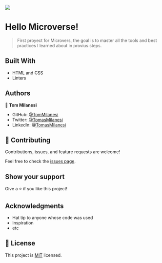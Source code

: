 ![](https://img.shields.io/badge/Microverse-blueviolet)

# Hello Microverse!

> First proyect for Microvers, the goal is to master all the tools and best practices I learned about in provius steps.


## Built With

- HTML and CSS
- Linters


## Authors

👤 **Tom Milanesi**

- GitHub: [@TomMilanesi](https://github.com/KaskMIL)
- Twitter: [@TomasMilanesi](https://twitter.com/TomasMilanesi)
- LinkedIn: [@TomasMilanesi](https://www.linkedin.com/in/tomas-milanesi-3427bb185/)



## 🤝 Contributing

Contributions, issues, and feature requests are welcome!

Feel free to check the [issues page](https://github.com/KaskMIL/HelloMicroverse/issues).

## Show your support

Give a ⭐️ if you like this project!

## Acknowledgments

- Hat tip to anyone whose code was used
- Inspiration
- etc

## 📝 License

This project is [MIT](./MIT.md) licensed.